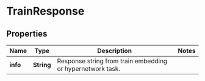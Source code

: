 

# TrainResponse


## Properties

| Name | Type | Description | Notes |
|------------ | ------------- | ------------- | -------------|
|**info** | **String** | Response string from train embedding or hypernetwork task. |  |



